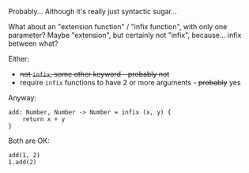 Probably... Although it's really just syntactic sugar...

What about an "extension function" / "infix function", with only one parameter?
Maybe "extension", but certainly not "infix", because... infix between what?

Either:
- ~~not `infix`, some other keyword - probably not~~
- require `infix` functions to have 2 or more arguments - ~~probably~~ yes

Anyway:

```
add: Number, Number -> Number = infix (x, y) {
    return x + y
}
```

Both are OK:

```
add(1, 2)
1.add(2)
```